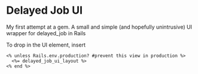 Delayed Job UI
==============
My first attempt at a gem. A small and simple (and hopefully unintrusive) UI wrapper for delayed_job in Rails

To drop in the UI element, insert

```
<% unless Rails.env.production? #prevent this view in production %>
  <%= delayed_job_ui_layout %>
<% end %>
```